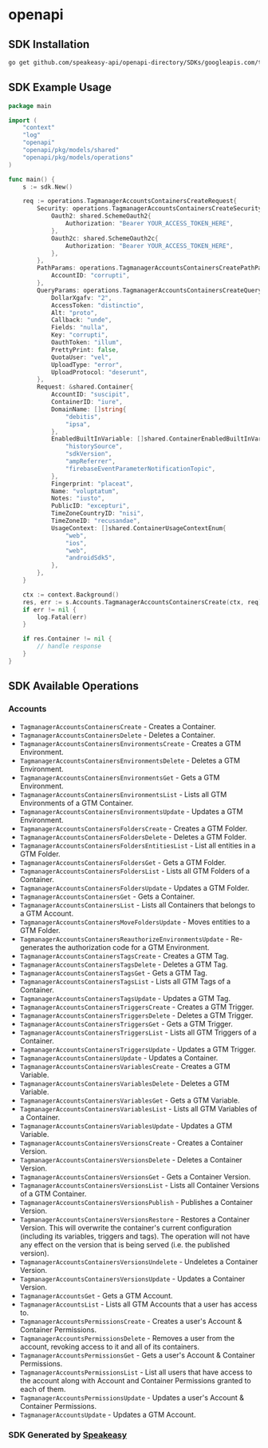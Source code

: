 # openapi

<!-- Start SDK Installation -->
## SDK Installation

```bash
go get github.com/speakeasy-api/openapi-directory/SDKs/googleapis.com/tagmanager/v1/go
```
<!-- End SDK Installation -->

## SDK Example Usage
<!-- Start SDK Example Usage -->
```go
package main

import (
    "context"
    "log"
    "openapi"
    "openapi/pkg/models/shared"
    "openapi/pkg/models/operations"
)

func main() {
    s := sdk.New()

    req := operations.TagmanagerAccountsContainersCreateRequest{
        Security: operations.TagmanagerAccountsContainersCreateSecurity{
            Oauth2: shared.SchemeOauth2{
                Authorization: "Bearer YOUR_ACCESS_TOKEN_HERE",
            },
            Oauth2c: shared.SchemeOauth2c{
                Authorization: "Bearer YOUR_ACCESS_TOKEN_HERE",
            },
        },
        PathParams: operations.TagmanagerAccountsContainersCreatePathParams{
            AccountID: "corrupti",
        },
        QueryParams: operations.TagmanagerAccountsContainersCreateQueryParams{
            DollarXgafv: "2",
            AccessToken: "distinctio",
            Alt: "proto",
            Callback: "unde",
            Fields: "nulla",
            Key: "corrupti",
            OauthToken: "illum",
            PrettyPrint: false,
            QuotaUser: "vel",
            UploadType: "error",
            UploadProtocol: "deserunt",
        },
        Request: &shared.Container{
            AccountID: "suscipit",
            ContainerID: "iure",
            DomainName: []string{
                "debitis",
                "ipsa",
            },
            EnabledBuiltInVariable: []shared.ContainerEnabledBuiltInVariableEnum{
                "historySource",
                "sdkVersion",
                "ampReferrer",
                "firebaseEventParameterNotificationTopic",
            },
            Fingerprint: "placeat",
            Name: "voluptatum",
            Notes: "iusto",
            PublicID: "excepturi",
            TimeZoneCountryID: "nisi",
            TimeZoneID: "recusandae",
            UsageContext: []shared.ContainerUsageContextEnum{
                "web",
                "ios",
                "web",
                "androidSdk5",
            },
        },
    }

    ctx := context.Background()
    res, err := s.Accounts.TagmanagerAccountsContainersCreate(ctx, req)
    if err != nil {
        log.Fatal(err)
    }

    if res.Container != nil {
        // handle response
    }
}
```
<!-- End SDK Example Usage -->

<!-- Start SDK Available Operations -->
## SDK Available Operations


### Accounts

* `TagmanagerAccountsContainersCreate` - Creates a Container.
* `TagmanagerAccountsContainersDelete` - Deletes a Container.
* `TagmanagerAccountsContainersEnvironmentsCreate` - Creates a GTM Environment.
* `TagmanagerAccountsContainersEnvironmentsDelete` - Deletes a GTM Environment.
* `TagmanagerAccountsContainersEnvironmentsGet` - Gets a GTM Environment.
* `TagmanagerAccountsContainersEnvironmentsList` - Lists all GTM Environments of a GTM Container.
* `TagmanagerAccountsContainersEnvironmentsUpdate` - Updates a GTM Environment.
* `TagmanagerAccountsContainersFoldersCreate` - Creates a GTM Folder.
* `TagmanagerAccountsContainersFoldersDelete` - Deletes a GTM Folder.
* `TagmanagerAccountsContainersFoldersEntitiesList` - List all entities in a GTM Folder.
* `TagmanagerAccountsContainersFoldersGet` - Gets a GTM Folder.
* `TagmanagerAccountsContainersFoldersList` - Lists all GTM Folders of a Container.
* `TagmanagerAccountsContainersFoldersUpdate` - Updates a GTM Folder.
* `TagmanagerAccountsContainersGet` - Gets a Container.
* `TagmanagerAccountsContainersList` - Lists all Containers that belongs to a GTM Account.
* `TagmanagerAccountsContainersMoveFoldersUpdate` - Moves entities to a GTM Folder.
* `TagmanagerAccountsContainersReauthorizeEnvironmentsUpdate` - Re-generates the authorization code for a GTM Environment.
* `TagmanagerAccountsContainersTagsCreate` - Creates a GTM Tag.
* `TagmanagerAccountsContainersTagsDelete` - Deletes a GTM Tag.
* `TagmanagerAccountsContainersTagsGet` - Gets a GTM Tag.
* `TagmanagerAccountsContainersTagsList` - Lists all GTM Tags of a Container.
* `TagmanagerAccountsContainersTagsUpdate` - Updates a GTM Tag.
* `TagmanagerAccountsContainersTriggersCreate` - Creates a GTM Trigger.
* `TagmanagerAccountsContainersTriggersDelete` - Deletes a GTM Trigger.
* `TagmanagerAccountsContainersTriggersGet` - Gets a GTM Trigger.
* `TagmanagerAccountsContainersTriggersList` - Lists all GTM Triggers of a Container.
* `TagmanagerAccountsContainersTriggersUpdate` - Updates a GTM Trigger.
* `TagmanagerAccountsContainersUpdate` - Updates a Container.
* `TagmanagerAccountsContainersVariablesCreate` - Creates a GTM Variable.
* `TagmanagerAccountsContainersVariablesDelete` - Deletes a GTM Variable.
* `TagmanagerAccountsContainersVariablesGet` - Gets a GTM Variable.
* `TagmanagerAccountsContainersVariablesList` - Lists all GTM Variables of a Container.
* `TagmanagerAccountsContainersVariablesUpdate` - Updates a GTM Variable.
* `TagmanagerAccountsContainersVersionsCreate` - Creates a Container Version.
* `TagmanagerAccountsContainersVersionsDelete` - Deletes a Container Version.
* `TagmanagerAccountsContainersVersionsGet` - Gets a Container Version.
* `TagmanagerAccountsContainersVersionsList` - Lists all Container Versions of a GTM Container.
* `TagmanagerAccountsContainersVersionsPublish` - Publishes a Container Version.
* `TagmanagerAccountsContainersVersionsRestore` - Restores a Container Version. This will overwrite the container's current configuration (including its variables, triggers and tags). The operation will not have any effect on the version that is being served (i.e. the published version).
* `TagmanagerAccountsContainersVersionsUndelete` - Undeletes a Container Version.
* `TagmanagerAccountsContainersVersionsUpdate` - Updates a Container Version.
* `TagmanagerAccountsGet` - Gets a GTM Account.
* `TagmanagerAccountsList` - Lists all GTM Accounts that a user has access to.
* `TagmanagerAccountsPermissionsCreate` - Creates a user's Account & Container Permissions.
* `TagmanagerAccountsPermissionsDelete` - Removes a user from the account, revoking access to it and all of its containers.
* `TagmanagerAccountsPermissionsGet` - Gets a user's Account & Container Permissions.
* `TagmanagerAccountsPermissionsList` - List all users that have access to the account along with Account and Container Permissions granted to each of them.
* `TagmanagerAccountsPermissionsUpdate` - Updates a user's Account & Container Permissions.
* `TagmanagerAccountsUpdate` - Updates a GTM Account.
<!-- End SDK Available Operations -->

### SDK Generated by [Speakeasy](https://docs.speakeasyapi.dev/docs/using-speakeasy/client-sdks)
